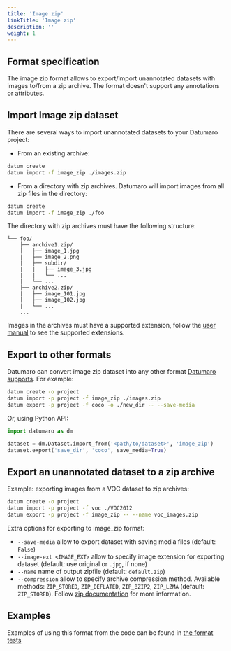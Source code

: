 ```yaml
---
title: 'Image zip'
linkTitle: 'Image zip'
description: ''
weight: 1
---
```


## Format specification

The image zip format allows to export/import unannotated datasets
with images to/from a zip archive. The format doesn't support any
annotations or attributes.

## Import Image zip dataset

There are several ways to import unannotated datasets to your Datumaro project:

- From an existing archive:

```bash
datum create
datum import -f image_zip ./images.zip
```

- From a directory with zip archives. Datumaro will import images from
  all zip files in the directory:

```bash
datum create
datum import -f image_zip ./foo
```

The directory with zip archives must have the following structure:

```
└── foo/
    ├── archive1.zip/
    |   ├── image_1.jpg
    |   ├── image_2.png
    |   ├── subdir/
    |   |   ├── image_3.jpg
    |   |   └── ...
    |   └── ...
    ├── archive2.zip/
    |   ├── image_101.jpg
    |   ├── image_102.jpg
    |   └── ...
    ...
```

Images in the archives must have a supported extension,
follow the [user manual](/docs/user-manual/media_formats/) to see the supported
extensions.

## Export to other formats

Datumaro can convert image zip dataset into any other format [Datumaro supports](/docs/user-manual/supported_formats/).
For example:

```bash
datum create -o project
datum import -p project -f image_zip ./images.zip
datum export -p project -f coco -o ./new_dir -- --save-media
```

Or, using Python API:

```python
import datumaro as dm

dataset = dm.Dataset.import_from('<path/to/dataset>', 'image_zip')
dataset.export('save_dir', 'coco', save_media=True)
```

## Export an unannotated dataset to a zip archive

Example: exporting images from a VOC dataset to zip archives:
```bash
datum create -o project
datum import -p project -f voc ./VOC2012
datum export -p project -f image_zip -- --name voc_images.zip
```

Extra options for exporting to image_zip format:
- `--save-media` allow to export dataset with saving media files
  (default: `False`)
- `--image-ext <IMAGE_EXT>` allow to specify image extension
  for exporting dataset (default: use original or `.jpg`, if none)
- `--name` name of output zipfile (default: `default.zip`)
- `--compression` allow to specify archive compression method.
  Available methods:
  `ZIP_STORED`, `ZIP_DEFLATED`, `ZIP_BZIP2`, `ZIP_LZMA` (default: `ZIP_STORED`).
  Follow [zip documentation](https://pkware.cachefly.net/webdocs/casestudies/APPNOTE.TXT)
  for more information.


## Examples

Examples of using this format from the code can be found in
[the format tests](https://github.com/openvinotoolkit/datumaro/tree/develop/tests/test_image_zip_format.py)
